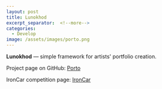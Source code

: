 ```yaml
---
layout: post
title: Lunokhod
excerpt_separator:  <!--more-->
categories:
  - Develop
image: /assets/images/porto.png
---
```


**Lunokhod** &mdash; simple framework for artists' portfolio creation.

Project page on GitHub: [Porto](http://ze0n.github.io/moork-portfolio)

IronCar competition page: [IronCar](http://ze0n.github.io/moork-portfolio)
